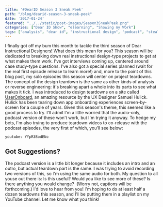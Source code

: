 ```yaml
---
title: '#DearID Season 3 Sneak Peek'
path: "/blog/dearid-season-3-sneak-peek"
date: '2017-01-24'
featured: "../../static/post-images/Season3SneakPeek.png"
categories: ["Dear ID Show", "elearning", "Showing my Work"]
tags: ["analysis", "dear id", "instructional design", "podcast", "steal this idea", "teardown"]
---
```


I finally got off my bum this month to tackle the third season of Dear Instructional Designers! What does this mean for you? This season will be dedicated to breaking down real instructional design-type projects to get at what makes them work. I've got interviews coming up, centered around case study-type questions. I've also got a special series planned (wait for the real first episode release to learn more!) and, more to the point of this blog post, my solo episodes this season will center on project teardowns. The concept of the design teardown is the same as other kinds of analysis or reverse engineering: it's breaking apart a whole into its parts to see what makes it tick. I was introduced to design teardowns on a site called [UserOnboard](http://www.useronboard.com/), an amazing resource by the UX Designer Samuel Hulick. Hulick has been tearing down app onboarding experiences screen-by-screen for a couple of years. Given this season's theme, this seemed like a good process to try. I'll admit I'm a little worried that the audio-only, podcast version of these won't work, but I'm trying it anyway. To hedge my bets, I'm also trying to produce teardown videos to co-release with the podcast episodes, the very first of which, you'll see below:

`youtube: YYpR3BodENo`

## Got Suggestions?

The podcast version is a little bit longer because it includes an intro and an outro, but actual teardown part is the same. I was trying to avoid recording two versions of this, so I'm using the same audio for both. My question to all youse out there is: Is this useful? Would you like to see more of these? Is there anything you would change?  (Worry not, captions will be forthcoming.) I'd love to hear from you! I'm hoping to do at least half a dozen teardowns this season, and I'll be putting them in a playlist on my YouTube channel. Let me know what you think!
